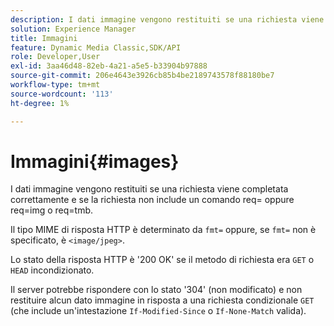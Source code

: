 ```yaml
---
description: I dati immagine vengono restituiti se una richiesta viene completata correttamente e se la richiesta non include un comando req= oppure req=img o req=tmb.
solution: Experience Manager
title: Immagini
feature: Dynamic Media Classic,SDK/API
role: Developer,User
exl-id: 3aa46d48-82eb-4a21-a5e5-b33904b97888
source-git-commit: 206e4643e3926cb85b4be2189743578f88180be7
workflow-type: tm+mt
source-wordcount: '113'
ht-degree: 1%

---
```


# Immagini{#images}

I dati immagine vengono restituiti se una richiesta viene completata correttamente e se la richiesta non include un comando req= oppure req=img o req=tmb.

Il tipo MIME di risposta HTTP è determinato da `fmt=` oppure, se `fmt=` non è specificato, è `<image/jpeg>`.

Lo stato della risposta HTTP è &#39;200 OK&#39; se il metodo di richiesta era `GET` o `HEAD` incondizionato.

Il server potrebbe rispondere con lo stato &#39;304&#39; (non modificato) e non restituire alcun dato immagine in risposta a una richiesta condizionale `GET` (che include un&#39;intestazione `If-Modified-Since` o `If-None-Match` valida).
